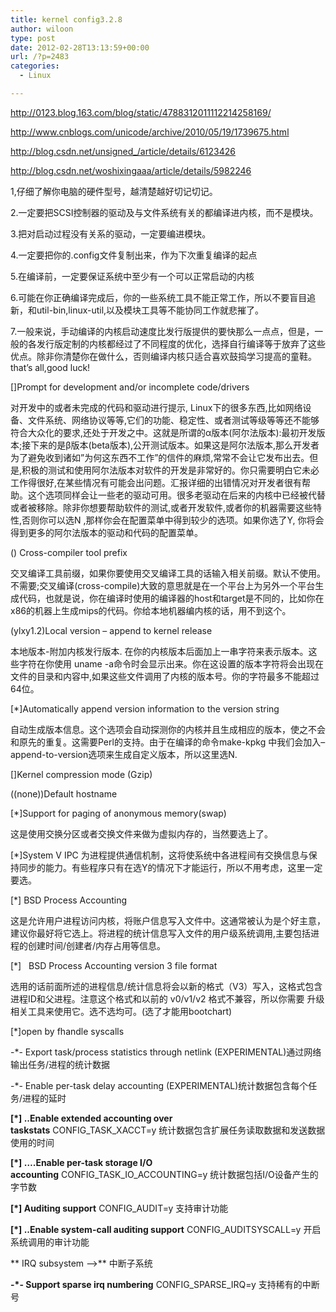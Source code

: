 ```yaml
---
title: kernel config3.2.8
author: wiloon
type: post
date: 2012-02-28T13:13:59+00:00
url: /?p=2483
categories:
  - Linux

---
```

<http://0123.blog.163.com/blog/static/4788312011112214258169/>

<http://www.cnblogs.com/unicode/archive/2010/05/19/1739675.html>

<http://blog.csdn.net/unsigned_/article/details/6123426>

<http://blog.csdn.net/woshixingaaa/article/details/5982246>

1,仔细了解你电脑的硬件型号，越清楚越好切记切记。
  
2.一定要把SCSI控制器的驱动及与文件系统有关的都编译进内核，而不是模块。
  
3.把对启动过程没有关系的驱动，一定要编进模块。
  
4.一定要把你的.config文件复制出来，作为下次重复编译的起点
  
5.在编译前，一定要保证系统中至少有一个可以正常启动的内核
  
6.可能在你正确编译完成后，你的一些系统工具不能正常工作，所以不要盲目追新，和util-bin,linux-util,以及模块工具等不能协同工作就悲摧了。
  
7.一般来说，手动编译的内核启动速度比发行版提供的要快那么一点点，但是，一般的各发行版定制的内核都经过了不同程度的优化，选择自行编译等于放弃了这些优点。除非你清楚你在做什么，否则编译内核只适合喜欢鼓捣学习提高的童鞋。that&#8217;s all,good luck!

[]Prompt for development and/or incomplete code/drivers
  
对开发中的或者未完成的代码和驱动进行提示, Linux下的很多东西,比如网络设备、文件系统、网络协议等等,它们的功能、稳定性、或者测试等级等等还不能够符合大众化的要求,还处于开发之中。这就是所谓的α版本(阿尔法版本):最初开发版本;接下来的是β版本(beta版本),公开测试版本。如果这是阿尔法版本,那么开发者为了避免收到诸如&#8221;为何这东西不工作&#8221;的信件的麻烦,常常不会让它发布出去。但是,积极的测试和使用阿尔法版本对软件的开发是非常好的。你只需要明白它未必工作得很好,在某些情况有可能会出问题。汇报详细的出错情况对开发者很有帮助。这个选项同样会让一些老的驱动可用。很多老驱动在后来的内核中已经被代替或者被移除。除非你想要帮助软件的测试,或者开发软件,或者你的机器需要这些特性,否则你可以选N ,那样你会在配置菜单中得到较少的选项。如果你选了Y, 你将会得到更多的阿尔法版本的驱动和代码的配置菜单。

() Cross-compiler tool prefix

交叉编译工具前缀，如果你要使用交叉编译工具的话输入相关前缀。默认不使用。不需要;交叉编译(cross-compile)大致的意思就是在一个平台上为另外一个平台生成代码，也就是说，你在编译时使用的编译器的host和target是不同的，比如你在x86的机器上生成mips的代码。你给本地机器编内核的话，用不到这个。

(ylxy1.2)Local version &#8211; append to kernel release
  
本地版本-附加内核发行版本. 在你的内核版本后面加上一串字符来表示版本。这些字符在你使用 uname -a命令时会显示出来。你在这设置的版本字符将会出现在文件的目录和内容中,如果这些文件调用了内核的版本号。你的字符最多不能超过64位。

[*]Automatically append version information to the version string
  
自动生成版本信息。这个选项会自动探测你的内核并且生成相应的版本，使之不会和原先的重复。这需要Perl的支持。由于在编译的命令make-kpkg 中我们会加入&#8211;append-to-version选项来生成自定义版本，所以这里选N.

[]Kernel compression mode (Gzip)

((none))Default hostname

[*]Support for paging of anonymous memory(swap)
  
这是使用交换分区或者交换文件来做为虚拟内存的，当然要选上了。

[*]System V IPC 为进程提供通信机制，这将使系统中各进程间有交换信息与保持同步的能力。有些程序只有在选Y的情况下才能运行，所以不用考虑，这里一定要选。

[*] BSD Process Accounting

这是允许用户进程访问内核，将账户信息写入文件中。这通常被认为是个好主意，建议你最好将它选上。将进程的统计信息写入文件的用户级系统调用,主要包括进程的创建时间/创建者/内存占用等信息。

[*]   BSD Process Accounting version 3 file format

选用的话前面所述的进程信息/统计信息将会以新的格式（V3）写入，这格式包含进程ID和父进程。注意这个格式和以前的 v0/v1/v2 格式不兼容，所以你需要 升级相关工具来使用它。选不选均可。(选了才能用bootchart)

[*]open by fhandle syscalls

-*- Export task/process statistics through netlink (EXPERIMENTAL)通过网络输出任务/进程的统计数据

-*- Enable per-task delay accounting (EXPERIMENTAL)统计数据包含每个任务/进程的延时

**[*] ..Enable extended accounting over taskstats** CONFIG\_TASK\_XACCT=y 统计数据包含扩展任务读取数据和发送数据使用的时间

**[*] &#8230;.Enable per-task storage I/O accounting** CONFIG\_TASK\_IO_ACCOUNTING=y 统计数据包括I/O设备产生的字节数

**[*] Auditing support** CONFIG_AUDIT=y 支持审计功能

**[*] ..Enable system-call auditing support** CONFIG_AUDITSYSCALL=y 开启系统调用的审计功能

** IRQ subsystem &#8212;>** 中断子系统

**-*- Support sparse irq numbering** CONFIG\_SPARSE\_IRQ=y 支持稀有的中断号